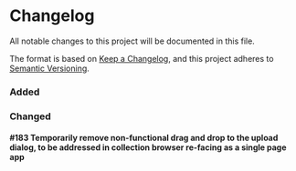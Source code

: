 # Changelog
All notable changes to this project will be documented in this file.

The format is based on [Keep a Changelog](https://keepachangelog.com/en/1.0.0/),
and this project adheres to [Semantic Versioning](https://semver.org/spec/v2.0.0.html).

### Added


### Changed

#### #183 Temporarily remove non-functional drag and drop to the upload dialog, to be addressed in collection browser re-facing as a single page app